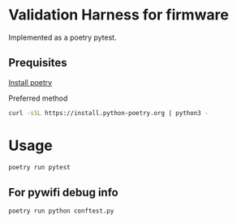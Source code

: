 Validation Harness for firmware
================================================================================
Implemented as a poetry pytest.


## Prequisites
[Install poetry](https://python-poetry.org/docs/#installing-with-the-official-installer)

Preferred method
```sh
curl -sSL https://install.python-poetry.org | python3 -
```

# Usage
```sh
poetry run pytest
```

## For pywifi debug info
```sh
poetry run python conftest.py
```
